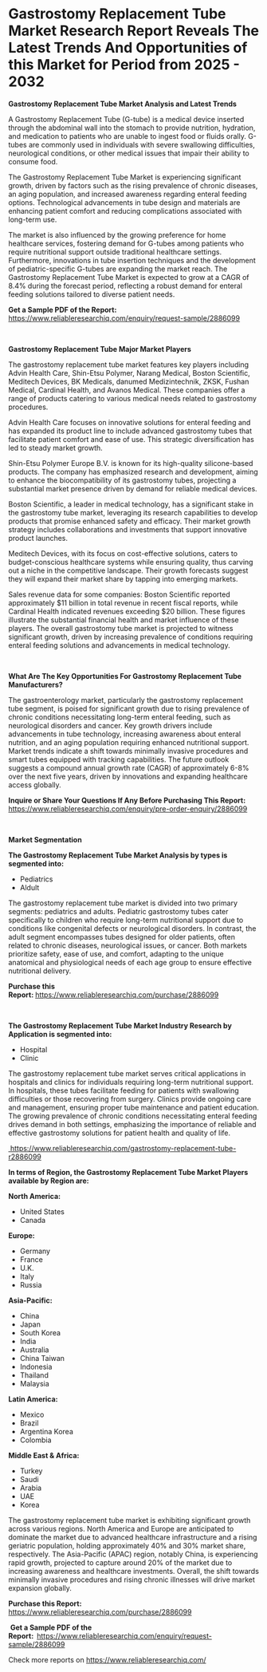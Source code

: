 <p><h1>Gastrostomy Replacement Tube Market Research Report Reveals The Latest Trends And Opportunities of this Market for Period from 2025 - 2032</h1></p><p><strong>Gastrostomy Replacement Tube Market Analysis and Latest Trends</strong></p>
<p><p>A Gastrostomy Replacement Tube (G-tube) is a medical device inserted through the abdominal wall into the stomach to provide nutrition, hydration, and medication to patients who are unable to ingest food or fluids orally. G-tubes are commonly used in individuals with severe swallowing difficulties, neurological conditions, or other medical issues that impair their ability to consume food. </p><p>The Gastrostomy Replacement Tube Market is experiencing significant growth, driven by factors such as the rising prevalence of chronic diseases, an aging population, and increased awareness regarding enteral feeding options. Technological advancements in tube design and materials are enhancing patient comfort and reducing complications associated with long-term use. </p><p>The market is also influenced by the growing preference for home healthcare services, fostering demand for G-tubes among patients who require nutritional support outside traditional healthcare settings. Furthermore, innovations in tube insertion techniques and the development of pediatric-specific G-tubes are expanding the market reach. The Gastrostomy Replacement Tube Market is expected to grow at a CAGR of 8.4% during the forecast period, reflecting a robust demand for enteral feeding solutions tailored to diverse patient needs.</p></p>
<p><strong>Get a Sample PDF of the Report:&nbsp;</strong> <a href="https://www.reliableresearchiq.com/enquiry/request-sample/2886099?utm_campaign=1743&utm_medium=2&utm_source=Github&utm_content=ia&utm_term=13032025&utm_id=gastrostomy-replacement-tube">https://www.reliableresearchiq.com/enquiry/request-sample/2886099</a></p>
<p>&nbsp;</p>
<p><strong>Gastrostomy Replacement Tube Major Market Players</strong></p>
<p><p>The gastrostomy replacement tube market features key players including Advin Health Care, Shin-Etsu Polymer, Narang Medical, Boston Scientific, Meditech Devices, BK Medicals, danumed Medizintechnik, ZKSK, Fushan Medical, Cardinal Health, and Avanos Medical. These companies offer a range of products catering to various medical needs related to gastrostomy procedures. </p><p>Advin Health Care focuses on innovative solutions for enteral feeding and has expanded its product line to include advanced gastrostomy tubes that facilitate patient comfort and ease of use. This strategic diversification has led to steady market growth.</p><p>Shin-Etsu Polymer Europe B.V. is known for its high-quality silicone-based products. The company has emphasized research and development, aiming to enhance the biocompatibility of its gastrostomy tubes, projecting a substantial market presence driven by demand for reliable medical devices.</p><p>Boston Scientific, a leader in medical technology, has a significant stake in the gastrostomy tube market, leveraging its research capabilities to develop products that promise enhanced safety and efficacy. Their market growth strategy includes collaborations and investments that support innovative product launches.</p><p>Meditech Devices, with its focus on cost-effective solutions, caters to budget-conscious healthcare systems while ensuring quality, thus carving out a niche in the competitive landscape. Their growth forecasts suggest they will expand their market share by tapping into emerging markets.</p><p>Sales revenue data for some companies: Boston Scientific reported approximately $11 billion in total revenue in recent fiscal reports, while Cardinal Health indicated revenues exceeding $20 billion. These figures illustrate the substantial financial health and market influence of these players. The overall gastrostomy tube market is projected to witness significant growth, driven by increasing prevalence of conditions requiring enteral feeding solutions and advancements in medical technology.</p></p>
<p>&nbsp;</p>
<p><strong>What Are The Key Opportunities For Gastrostomy Replacement Tube Manufacturers?</strong></p>
<p><p>The gastroenterology market, particularly the gastrostomy replacement tube segment, is poised for significant growth due to rising prevalence of chronic conditions necessitating long-term enteral feeding, such as neurological disorders and cancer. Key growth drivers include advancements in tube technology, increasing awareness about enteral nutrition, and an aging population requiring enhanced nutritional support. Market trends indicate a shift towards minimally invasive procedures and smart tubes equipped with tracking capabilities. The future outlook suggests a compound annual growth rate (CAGR) of approximately 6-8% over the next five years, driven by innovations and expanding healthcare access globally.</p></p>
<p><strong>Inquire or Share Your Questions If Any Before Purchasing This Report:</strong> <a href="https://www.reliableresearchiq.com/enquiry/pre-order-enquiry/2886099?utm_campaign=1743&utm_medium=2&utm_source=Github&utm_content=ia&utm_term=13032025&utm_id=gastrostomy-replacement-tube">https://www.reliableresearchiq.com/enquiry/pre-order-enquiry/2886099</a></p>
<p>&nbsp;</p>
<p><strong>Market Segmentation</strong></p>
<p><strong>The Gastrostomy Replacement Tube Market Analysis by types is segmented into:</strong></p>
<p><ul><li> Pediatrics</li><li>Aldult </li></ul></p>
<p><p>The gastrostomy replacement tube market is divided into two primary segments: pediatrics and adults. Pediatric gastrostomy tubes cater specifically to children who require long-term nutritional support due to conditions like congenital defects or neurological disorders. In contrast, the adult segment encompasses tubes designed for older patients, often related to chronic diseases, neurological issues, or cancer. Both markets prioritize safety, ease of use, and comfort, adapting to the unique anatomical and physiological needs of each age group to ensure effective nutritional delivery.</p></p>
<p><strong>Purchase this Report:&nbsp;</strong><a href="https://www.reliableresearchiq.com/purchase/2886099?utm_campaign=1743&utm_medium=2&utm_source=Github&utm_content=ia&utm_term=13032025&utm_id=gastrostomy-replacement-tube">https://www.reliableresearchiq.com/purchase/2886099</a></p>
<p>&nbsp;</p>
<p><strong>The Gastrostomy Replacement Tube Market Industry Research by Application is segmented into:</strong></p>
<p><ul><li> Hospital</li><li>Clinic </li></ul></p>
<p><p>The gastrostomy replacement tube market serves critical applications in hospitals and clinics for individuals requiring long-term nutritional support. In hospitals, these tubes facilitate feeding for patients with swallowing difficulties or those recovering from surgery. Clinics provide ongoing care and management, ensuring proper tube maintenance and patient education. The growing prevalence of chronic conditions necessitating enteral feeding drives demand in both settings, emphasizing the importance of reliable and effective gastrostomy solutions for patient health and quality of life.</p></p>
<p><a href="https://www.reliableresearchiq.com/gastrostomy-replacement-tube-r2886099?utm_campaign=1743&utm_medium=2&utm_source=Github&utm_content=ia&utm_term=13032025&utm_id=gastrostomy-replacement-tube">&nbsp;https://www.reliableresearchiq.com/gastrostomy-replacement-tube-r2886099</a></p>
<p><strong>In terms of Region, the Gastrostomy Replacement Tube Market Players available by Region are:</strong></p>
<p>
    <p> <strong> North America: </strong>
        <ul>
            <li>United States</li>
            <li>Canada</li>
        </ul>
        </p> 
    <p> <strong> Europe: </strong>
        <ul>
            <li>Germany</li>
            <li>France</li>
            <li>U.K.</li>
            <li>Italy</li>
            <li>Russia</li>
        </ul>
        </p> 
    <p> <strong> Asia-Pacific: </strong>
        <ul>
            <li>China</li>
            <li>Japan</li>
            <li>South Korea</li>
            <li>India</li>
            <li>Australia</li>
            <li>China Taiwan</li>
            <li>Indonesia</li>
            <li>Thailand</li>
            <li>Malaysia</li>
        </ul>
        </p> 
    <p> <strong> Latin America: </strong>
        <ul>
            <li>Mexico</li>
            <li>Brazil</li>
            <li>Argentina Korea</li>
            <li>Colombia</li>
        </ul>
        </p> 
    <p> <strong> Middle East & Africa: </strong>
        <ul>
            <li>Turkey</li>
            <li>Saudi</li>
            <li>Arabia</li>
            <li>UAE</li>
            <li>Korea</li>
        </ul>
    </p>
    </p>
<p><p>The gastrostomy replacement tube market is exhibiting significant growth across various regions. North America and Europe are anticipated to dominate the market due to advanced healthcare infrastructure and a rising geriatric population, holding approximately 40% and 30% market share, respectively. The Asia-Pacific (APAC) region, notably China, is experiencing rapid growth, projected to capture around 20% of the market due to increasing awareness and healthcare investments. Overall, the shift towards minimally invasive procedures and rising chronic illnesses will drive market expansion globally.</p></p>
<p><strong>Purchase this Report: </strong><a href="https://www.reliableresearchiq.com/purchase/2886099?utm_campaign=1743&utm_medium=2&utm_source=Github&utm_content=ia&utm_term=13032025&utm_id=gastrostomy-replacement-tube">https://www.reliableresearchiq.com/purchase/2886099</a></p>
<p>&nbsp;<strong>Get a Sample PDF of the Report:&nbsp;&nbsp;</strong><a href="https://www.reliableresearchiq.com/enquiry/request-sample/2886099?utm_campaign=1743&utm_medium=2&utm_source=Github&utm_content=ia&utm_term=13032025&utm_id=gastrostomy-replacement-tube">https://www.reliableresearchiq.com/enquiry/request-sample/2886099</a></p>
<p><strong></strong></p>
<p>Check more reports on <a href="https://www.reliableresearchiq.com/?utm_campaign=1743&utm_medium=2&utm_source=Github&utm_content=ia&utm_term=13032025&utm_id=gastrostomy-replacement-tube">https://www.reliableresearchiq.com/</a></p>